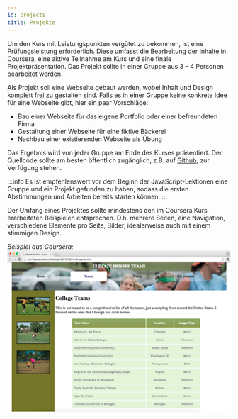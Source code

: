 ```yaml
---
id: projects
title: Projekte
---
```


Um den Kurs mit Leistungspunkten vergütet zu bekommen, ist eine Prüfungsleistung erforderlich. Diese umfasst die Bearbeitung der Inhalte in Coursera, eine aktive Teilnahme am Kurs und eine finale Projektpräsentation. Das Projekt sollte in einer Gruppe aus 3 – 4 Personen bearbeitet werden.

Als Projekt soll eine Webseite gebaut werden, wobei Inhalt und Design komplett frei zu gestalten sind. Falls es in einer Gruppe keine konkrete Idee für eine Webseite gibt, hier ein paar Vorschläge:

- Bau einer Webseite für das eigene Portfolio oder einer befreundeten Firma
- Gestaltung einer Webseite für eine fiktive Bäckerei
- Nachbau einer existierenden Webseite als Übung

Das Ergebnis wird von jeder Gruppe am Ende des Kurses präsentiert. Der Quellcode sollte am besten öffentlich zugänglich, z.B. auf [Github](https://github.com/), zur Verfügung stehen.

:::info
Es ist empfehlenswert vor dem Beginn der JavaScript-Lektionen eine Gruppe und ein Projekt gefunden zu haben, sodass die ersten Abstimmungen und Arbeiten bereits starten können.
:::

Der Umfang eines Projektes sollte mindestens den im Coursera Kurs erarbeiteten Beispielen entsprechen. D.h. mehrere Seiten, eine Navigation, verschiedene Elemente pro Seite, Bilder, idealerweise auch mit einem stimmigen Design.

_Beispiel aus Coursera:_
![](../static/img/teams.jpg)
